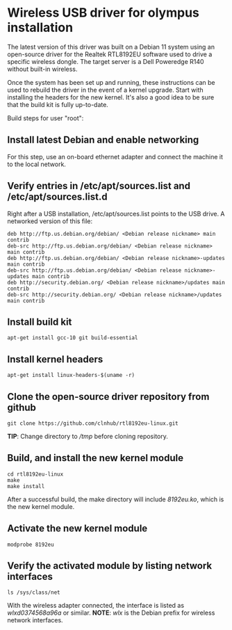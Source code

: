 # Wireless USB driver for olympus installation

The latest version of this driver was built on a Debian 11 system using an
open-source driver for the Realtek RTL8192EU software used to drive a specific
wireless dongle. The target server is a Dell Poweredge R140 without built-in
wireless.

Once the system has been set up and running, these instructions can be used
to rebuild the driver in the event of a kernel upgrade. Start with installing
the headers for the new kernel. It's also a good idea to be sure that the 
build kit is fully up-to-date.

Build steps for user "root":

## Install latest Debian and enable networking

For this step, use an on-board ethernet adapter and connect the machine it to
the local network.

## Verify entries in /etc/apt/sources.list and /etc/apt/sources.list.d

Right after a USB installation, /etc/apt/sources.list points to the USB drive.
A networked version of this file:

``` 
deb http://ftp.us.debian.org/debian/ <Debian release nickname> main contrib
deb-src http://ftp.us.debian.org/debian/ <Debian release nickname> main contrib
deb http://ftp.us.debian.org/debian/ <Debian release nickname>-updates main contrib
deb-src http://ftp.us.debian.org/debian/ <Debian release nickname>-updates main contrib
deb http://security.debian.org/ <Debian release nickname>/updates main contrib
deb-src http://security.debian.org/ <Debian release nickname>/updates main contrib
```

## Install build kit

```
apt-get install gcc-10 git build-essential
```

## Install kernel headers

```
apt-get install linux-headers-$(uname -r)
```

## Clone the open-source driver repository from github

```
git clone https://github.com/clnhub/rtl8192eu-linux.git
```

**TIP**: Change directory to */tmp* before cloning repository.

## Build, and install the new kernel module

```
cd rtl8192eu-linux
make
make install
```

After a successful build, the make directory will include *8192eu.ko*, which
is the new kernel module.

## Activate the new kernel module

```
modprobe 8192eu
```

## Verify the activated module by listing network interfaces

```
ls /sys/class/net
```

With the wireless adapter connected, the interface is listed as *wlxd0374568a96a*
or similar. **NOTE**: *wlx* is the Debian prefix for wireless network interfaces.
